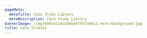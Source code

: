 ```yaml
---
pageMeta:
  metaTitle: Case Study Library
  metaDescription: Case Study Library
bannerImage: /img/6001d1c8a266bd470d7a9b12_hero-background.jpg
title: Case Studies
---
```

